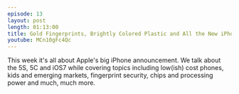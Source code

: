 ```yaml
---
episode: 13
layout: post
length: 01:13:00
title: Gold Fingerprints, Brightly Colored Plastic and All the New iPhone Goodness
youtube: MCn10gFc4Qc
---
```


This week it's all about Apple's big iPhone announcement. We talk about the 5S, 5C and iOS7 while covering topics including low(ish) cost phones, kids and emerging markets, fingerprint security, chips and processing power and much, much more.
